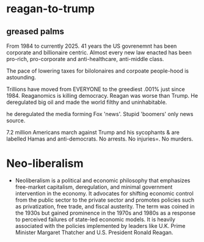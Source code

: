 # reagan-to-trump

## greased palms

From 1984 to currently 2025. 41 years the US govrenemnt has been corporate and billionaire centric. Almost every new law enacted has been pro-rich, pro-corporate and anti-healthcare, anti-middle class.

The pace of lowering taxes for bilolonaires and corpoate people-hood is astounding.

Trillions have moved from EVERYONE to the greediest .001% just since 1984. Reaganomics is killing democracy. Reagan was worse than Trump.
He deregulated big oil and made the world filthy and uninhabitable.

he deregulated the media forming Fox 'news'. Stupid 'boomers' only news source. 

7.2 million Americans march against Trump and his sycophants & are labelled Hamas and anti-democrats. No arrests. No injuries=. No murders.

# Neo-liberalism 
- Neoliberalism is a political and economic philosophy that emphasizes free-market capitalism, deregulation, and minimal 
government intervention in the economy. It advocates for shifting economic control from the public sector to the private sector and 
promotes policies such as privatization, free trade, and fiscal austerity. The term was coined in the 1930s but gained prominence in the 
1970s and 1980s as a response to perceived failures of state-led economic models. It is heavily associated with the policies implemented 
by leaders like U.K. Prime Minister Margaret Thatcher and U.S. President Ronald Reagan.

